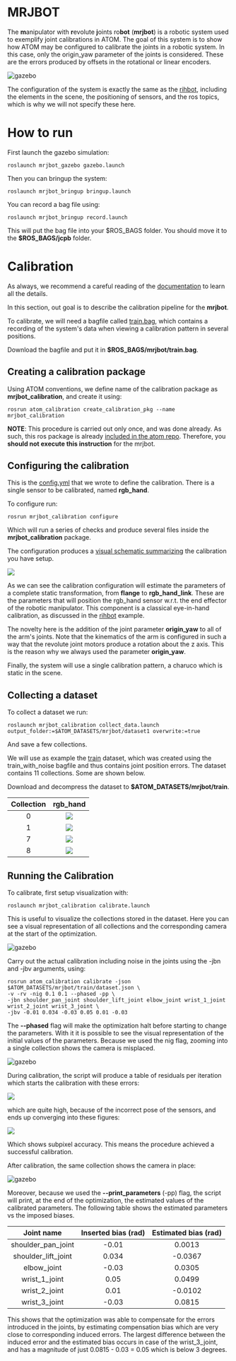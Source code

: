 # MRJBOT

The **m**anipulator with **r**evolute **j**oints ro**bot** (**mrjbot**) is a robotic system used to exemplify joint calibrations in ATOM. The goal of this system is to show how ATOM may be configured to calibrate the joints in a robotic system. In this case, only the origin_yaw parameter of the joints is considered. These are the errors produced by offsets in the rotational or linear encoders.

![gazebo](docs/system.png)

The configuration of the system is exactly the same as the [rihbot](https://github.com/lardemua/atom/tree/noetic-devel/atom_examples/rihbot), including the elements in the scene, the positioning of sensors, and the ros topics, which is why we will not specify these here.

# How to run

First launch the gazebo simulation:

    roslaunch mrjbot_gazebo gazebo.launch

Then you can bringup the system:

    roslaunch mrjbot_bringup bringup.launch

You can record a bag file using:

    roslaunch mrjbot_bringup record.launch

This will put the bag file into your \$ROS_BAGS folder. You should move it to the **$ROS_BAGS/jcpb** folder.

# Calibration

As always, we recommend a careful reading of the [documentation](https://lardemua.github.io/atom_documentation/) to learn all the details.

In this section, out goal is to describe the calibration pipeline for the **mrjbot**.

To calibrate, we will need a bagfile called [train.bag](https://drive.google.com/file/d/1trvpsJ9W5R0UkSHaOohmr4BZvnXY6ly0/view?usp=drive_link), which contains a recording of the system's data when viewing a calibration pattern in several positions.

Download the bagfile and put it in **$ROS_BAGS/mrjbot/train.bag**.

## Creating a calibration package

Using ATOM conventions, we define name of the calibration package as **mrjbot_calibration**, and create it using:

    rosrun atom_calibration create_calibration_pkg --name mrjbot_calibration

**NOTE**: This procedure is carried out only once, and was done already. As such, this ros package is already [included in the atom repo](https://github.com/lardemua/atom/tree/noetic-devel/atom_examples/mrjbot/mrjbot_calibration). Therefore, you **should not execute this instruction** for the mrjbot.

## Configuring the calibration

This is the [config.yml](https://github.com/lardemua/atom/blob/noetic-devel/atom_examples/mrjbot/mrjbot_calibration/calibration/config.yml) that we wrote to define the calibration. There is a single sensor to be calibrated, named **rgb_hand**.

To configure run:

    rosrun mrjbot_calibration configure

Which will run a series of checks and produce several files inside the **mrjbot_calibration** package.

The configuration produces a [visual schematic summarizing](https://github.com/lardemua/atom/blob/noetic-devel/atom_examples/mrjbot/mrjbot_calibration/calibration/summary.pdf) the calibration you have setup.

![](docs/summary.png)

As we can see the calibration configuration will estimate the parameters of a complete static transformation, from **flange** to **rgb_hand_link**. These are the parameters that will position the rgb_hand sensor w.r.t. the end effector of the robotic manipulator. This component is a classical eye-in-hand calibration, as discussed in the [rihbot](https://github.com/lardemua/atom/tree/noetic-devel/atom_examples/rihbot) example.

The novelty here is the addition of the joint parameter **origin_yaw** to all of the arm's joints. Note that the kinematics of the arm is configured in such a way that the revolute joint motors produce a rotation about the z axis. This is the reason why we always used the parameter **origin_yaw**.

Finally, the system will use a single calibration pattern, a charuco which is static in the scene.

## Collecting a dataset

To collect a dataset we run:

    roslaunch mrjbot_calibration collect_data.launch output_folder:=$ATOM_DATASETS/mrjbot/dataset1 overwrite:=true

And save a few collections.

We will use as example the [train](https://drive.google.com/file/d/1WjbzB9MRPmGcowggLKX-zDOaKnj89yRF/view?usp=sharing) dataset, which was created using the train_with_noise bagfile and thus contains joint position errors. The dataset contains 11 collections. Some are shown below.

Download and decompress the dataset to **$ATOM_DATASETS/mrjbot/train**.

Collection |           rgb_hand
:----------------:|:-------------------------:
0 | ![](docs/rgb_hand_000.jpg)
1 | ![](docs/rgb_hand_001.jpg)
7 | ![](docs/rgb_hand_007.jpg)
8 | ![](docs/rgb_hand_008.jpg)


## Running the Calibration

To calibrate, first setup visualization with:

    roslaunch mrjbot_calibration calibrate.launch

This is useful to visualize the collections stored in the dataset. Here you can see a visual representation of all collections and the corresponding camera at the start of the optimization.

![gazebo](docs/calibration.png)


Carry out the actual calibration including noise in the joints using the -jbn and -jbv arguments, using:

    rosrun atom_calibration calibrate -json $ATOM_DATASETS/mrjbot/train/dataset.json \
    -v -rv -nig 0.1 0.1 --phased -pp \
    -jbn shoulder_pan_joint shoulder_lift_joint elbow_joint wrist_1_joint wrist_2_joint wrist_3_joint \
    -jbv -0.01 0.034 -0.03 0.05 0.01 -0.03

The **--phased** flag will make the optimization halt before starting to change the parameters. With it it is possible to see the visual representation of the initial values of the parameters.
Because we used the nig flag, zooming into a single collection shows the camera is misplaced.

![gazebo](docs/before.png)

During calibration, the script will produce a table of residuals per iteration which starts the calibration with these errors:

![](docs/calibration_output_initial.png)

which are quite high, because of the incorrect pose of the sensors,  and ends up converging into these figures:

![](docs/calibration_output_final.png)

Which shows subpixel accuracy. This means the procedure achieved a successful calibration.

After calibration, the same collection shows the camera in place:

![gazebo](docs/after.png)

Moreover, because we used the **--print_parameters** (-pp) flag, the script will print, at the end of the optimization, the estimated values of the calibrated parameters.
The following table shows the estimated parameters vs the imposed biases.

Joint name | Inserted bias (rad) | Estimated bias (rad)
:---:|:---:|:---:
shoulder_pan_joint |-0.01 | 0.0013
shoulder_lift_joint | 0.034 | -0.0367
elbow_joint | -0.03 | 0.0305
wrist_1_joint | 0.05 |0.0499
wrist_2_joint | 0.01 | -0.0102
wrist_3_joint | -0.03 | 0.0815

This shows that the optimization was able to compensate for the errors introduced in the joints, by estimating compensation bias which are very close to corresponding induced errors.
The largest difference between the induced error and the estimated bias occurs in case of the wrist_3_joint, and has a magnitude of just 0.0815 - 0.03 = 0.05 which is below 3 degrees.

